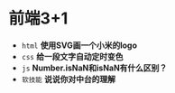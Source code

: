 # 前端3+1
- `html` **使用SVG画一个小米的logo**
- `css` **给一段文字自动定时变色**
- `js` **Number.isNaN和isNaN有什么区别？**
- `软技能` **说说你对中台的理解**

